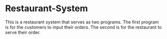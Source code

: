 # Restaurant-System
This is a restaurant system that serves as two programs. The first program is for the customers to input their orders. The second is for the restaurant to serve their order.
